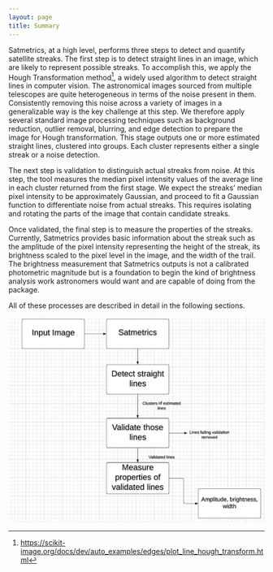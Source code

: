 ```yaml
---
layout: page
title: Summary
---
```


Satmetrics, at a high level, performs three steps to detect and quantify satellite streaks. The first step is to detect straight lines in an image, which are likely to represent possible streaks. To accomplish this, we apply the Hough Transformation method[^1], a widely used algorithm to detect straight lines in computer vision. The astronomical images sourced from multiple telescopes are quite heterogeneous in terms of the noise present in them. Consistently removing this noise across a variety of images in a generalizable way is the key challenge at this step. We therefore apply several standard image processing techniques such as background reduction, outlier removal, blurring, and edge detection to prepare the image for Hough transformation. This stage outputs one or more estimated straight lines, clustered into groups. Each cluster represents either a single streak or a noise detection.

The next step is validation to distinguish actual streaks from noise. At this step, the tool measures the median pixel intensity values of the average line in each cluster returned from the first stage. We expect the streaks’ median pixel intensity to be approximately Gaussian, and proceed to fit a Gaussian function to differentiate noise from actual streaks. This requires isolating and rotating the parts of the image that contain candidate streaks. 

Once validated, the final step is to measure the properties of the streaks. Currently, Satmetrics provides basic information about the streak such as the amplitude of the pixel intensity representing the height of the streak, its brightness scaled to the pixel level in the image, and the width of the trail. The brightness measurement that Satmetrics outputs is not a calibrated photometric magnitude but is a foundation to begin the kind of brightness analysis work astronomers would want and are capable of doing from the package. 

All of these processes are described in detail in the following sections. 


![Past, current and predicted numbers of LEO satellites in Earth's orbit.](/assets/img/methods/summary_diagram.jpg)

[^1]: https://scikit-image.org/docs/dev/auto_examples/edges/plot_line_hough_transform.html